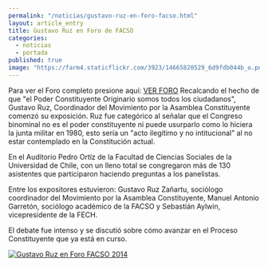 ```yaml
---
permalink: "/noticias/gustavo-ruz-en-foro-facso.html"
layout: article_entry
title: Gustavo Ruz en Foro de FACSO
categories: 
  - noticias
  - portada
published: true
image: "https://farm4.staticflickr.com/3923/14665820529_6d9fdb044b_o.png"
---
```


Para ver el Foro completo presione aquí: [VER FORO](http://www.ustream.tv/recorded/51020902)
Recalcando el hecho de que "el Poder Constituyente Originario somos todos los ciudadanos", Gustavo Ruz, Coordinador del Movimiento por la Asamblea Constituyente comenzó su exposición. Ruz fue categórico al señalar que el Congreso binominal no es el poder constituyente ni puede usurparlo como lo hiciera la junta militar en 1980, esto sería un "acto ilegítimo y no intitucional" al no estar contemplado en la Constitución actual. 

En el Auditorio Pedro Ortíz de la Facultad de Ciencias Sociales de la Universidad de Chile, con un lleno total se congregaron más de 130 asistentes que participaron haciendo preguntas a los panelistas. 

Entre los expositores estuvieron: Gustavo Ruz Zañartu, sociólogo coordinador del Movimiento por la Asamblea Constituyente, Manuel Antonio Garretón, sociólogo académico de la FACSO y Sebastián Aylwin, vicepresidente de la FECH.

El debate fue intenso y se discutió sobre cómo avanzar en el Proceso Constituyente que ya está en curso.

[<img src="https://farm6.staticflickr.com/5581/14666244158_6ef5655c66_o.png" alt="Gustavo Ruz en Foro FACSO 2014" class="img-responsive">](http://www.ustream.tv/recorded/51020902)